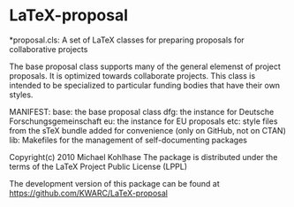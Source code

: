 LaTeX-proposal
==============
*proposal.cls: A set of LaTeX classes for preparing proposals for collaborative projects

The base proposal class supports many of the general elemenst of project proposals. It is
optimized towards collaborate projects. This class is intended to be specialized to
particular funding bodies that have their own styles. 

MANIFEST: 
base:	  the base proposal class
dfg: 	  the instance for Deutsche Forschungsgemeinschaft
eu: 	      	  the instance for EU proposals
etc:		  style files from the sTeX bundle added for convenience 
                  (only on GitHub, not on CTAN)
lib: 		  Makefiles for the management of self-documenting packages

Copyright(c) 2010 Michael Kohlhase
The package is distributed under the terms of the LaTeX Project Public License (LPPL)

The development version of this package can be found at
https://github.com/KWARC/LaTeX-proposal

